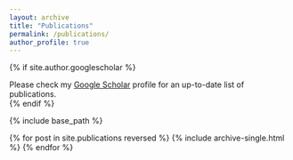 ```yaml
---
layout: archive
title: "Publications"
permalink: /publications/
author_profile: true
---
```


{% if site.author.googlescholar %}
  <div class="wordwrap">Please check my <a href="{{site.author.googlescholar}}">Google Scholar</a> profile for an up-to-date list of publications.</div>
{% endif %}

{% include base_path %}

{% for post in site.publications reversed %}
  {% include archive-single.html %}
{% endfor %}

